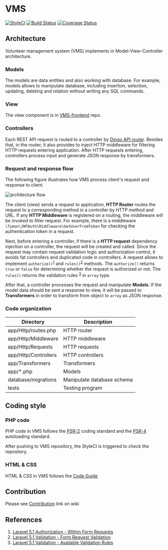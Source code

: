 # VMS

[![StyleCI](https://styleci.io/repos/38728555/shield)](https://styleci.io/repos/38728555)
[![Build Status](https://travis-ci.org/OpenISDM/VMS.svg)](https://travis-ci.org/OpenISDM/VMS)
[![Coverage Status](https://coveralls.io/repos/OpenISDM/VMS/badge.svg?branch=develop&service=github)](https://coveralls.io/github/OpenISDM/VMS?branch=develop)


## Architecture

Volunteer management system (VMS) implements in Model-View-Controller architecture.

### Models
The models are data entities and also working with database. For example, models allows to manipulate database, including insertion, selection, updating, deleting and relation without writing any SQL commands.

### View
The view component is in [VMS-frontend](https://github.com/OpenISDM/VMS-frontend) repo.

### Controllers
Each REST API request is routed to a controller by [Dingo API router](https://github.com/dingo/api/wiki/Creating-API-Endpoints). Besides that, in the router, it also provides to inject HTTP middleware for filtering HTTP requests entering application. After HTTP requests entering, controllers process input and generate JSON response by transformers.

### Request and response flow

The following figure illustrates how VMS process client's request and response to client.

![architecture flow](http://i.imgur.com/iKl32e3.png)

The client (view) sends a request to application, **HTTP Router** routes the request to a corresponding method in a controller by HTTP method and URL. If any **HTTP Middleware** is registered on a routing, the middleware will be invoked to filter request. For example, there is a middleware `\Tymon\JWTAuth\Middleware\GetUserFromToken` for checking the authentication token in a request.

Next, before entering a controller, if there is a **HTTP request** dependency injection on a controller, the request will be created and called. Since the request may contain request validation logic and authorization control, it avoids fat controllers and duplicated code in controllers. A request allows to implement `authorize()`<sup>[1](#references)</sup> and `rules()`<sup>[2](#references)</sup> methods. The `authorize()` returns `true` or `false` for determining whether the request is authorized or not. The `rules()` returns the validation rules <sup>[3](#references)</sup> in `array` type.

After that, a controller processes the request and manipulate **Models**. If the model data should be sent a response to view, it will be passed to **Transformers** in order to transform from object to `array` as JSON response.


### Code organization

| Directory | Description |
|-----------|-------------|
| app/Http/routes.php | HTTP router |
| app/Http/Middleware | HTTP middleware |
| app/Http/Requests | HTTP requests |
| app/Http/Controllers | HTTP controllers |
| app/Transformers | Transformers |
| app/*.php | Models |
| database/migrations | Manipulate database schema |
| tests | Testing program |

## Coding style

### PHP code

PHP code in VMS follows the [PSR-2](http://www.php-fig.org/psr/psr-2/) coding standard and the [PSR-4](http://www.php-fig.org/psr/psr-4/) autoloading standard.

After pushing to VMS repository, the StyleCI is triggered to check the repository.

### HTML & CSS

HTML & CSS in VMS follows the [Code Guide](http://codeguide.co/)   

## Contribution
Please see [Contribution](https://github.com/OpenISDM/VMS/wiki/Contribution) link on wiki

## References
1. [Laravel 5.1 Authorization - Within Form  Requests](https://laravel.com/docs/5.1/authorization#within-form-requests)
2. [Laravel 5.1 Validation - Form Request Validation](https://laravel.com/docs/5.1/validation#form-request-validation)
3. [Laravel 5.1 Validation - Available Validation Rules](https://laravel.com/docs/5.1/validation#available-validation-rules)
